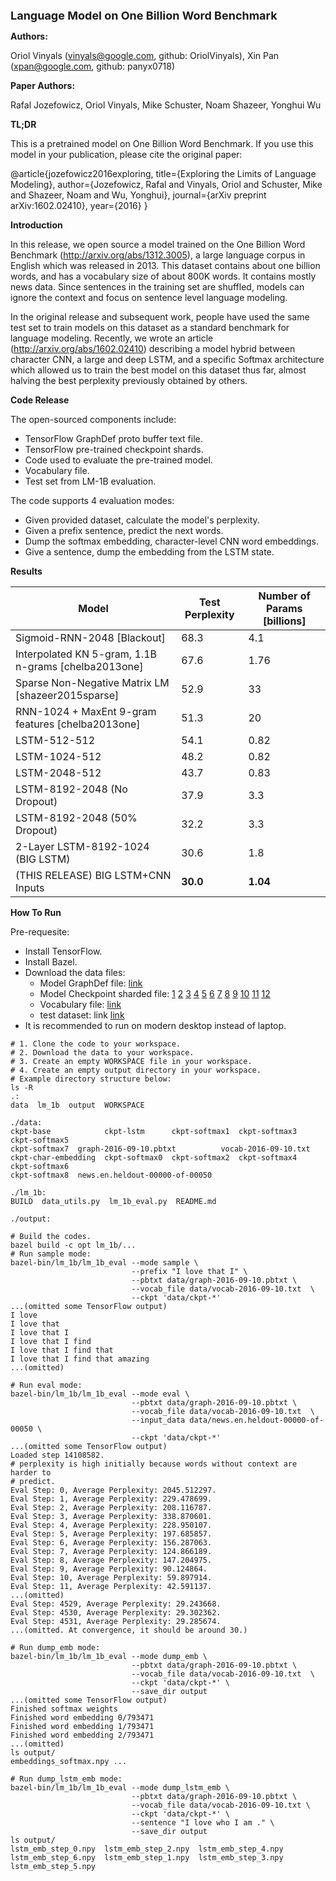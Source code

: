 <font size=4><b>Language Model on One Billion Word Benchmark</b></font>

<b>Authors:</b>

Oriol Vinyals (vinyals@google.com, github: OriolVinyals),
Xin Pan (xpan@google.com, github: panyx0718)

<b>Paper Authors:</b>

Rafal Jozefowicz, Oriol Vinyals, Mike Schuster, Noam Shazeer, Yonghui Wu

<b>TL;DR</b>

This is a pretrained model on One Billion Word Benchmark.
If you use this model in your publication, please cite the original paper:

@article{jozefowicz2016exploring,
  title={Exploring the Limits of Language Modeling},
  author={Jozefowicz, Rafal and Vinyals, Oriol and Schuster, Mike
          and Shazeer, Noam and Wu, Yonghui},
  journal={arXiv preprint arXiv:1602.02410},
  year={2016}
}

<b>Introduction</b>

In this release, we open source a model trained on the One Billion Word
Benchmark (http://arxiv.org/abs/1312.3005), a large language corpus in English
which was released in 2013. This dataset contains about one billion words, and
has a vocabulary size of about 800K words. It contains mostly news data. Since
sentences in the training set are shuffled, models can ignore the context and
focus on sentence level language modeling.

In the original release and subsequent work, people have used the same test set
to train models on this dataset as a standard benchmark for language modeling.
Recently, we wrote an article (http://arxiv.org/abs/1602.02410) describing a
model hybrid between character CNN, a large and deep LSTM, and a specific
Softmax architecture which allowed us to train the best model on this dataset
thus far, almost halving the best perplexity previously obtained by others.

<b>Code Release</b>

The open-sourced components include:

* TensorFlow GraphDef proto buffer text file.
* TensorFlow pre-trained checkpoint shards.
* Code used to evaluate the pre-trained model.
* Vocabulary file.
* Test set from LM-1B evaluation.

The code supports 4 evaluation modes:

* Given provided dataset, calculate the model's perplexity.
* Given a prefix sentence, predict the next words.
* Dump the softmax embedding, character-level CNN word embeddings.
* Give a sentence, dump the embedding from the LSTM state.

<b>Results</b>

Model | Test Perplexity | Number of Params [billions]
------|-----------------|----------------------------
Sigmoid-RNN-2048 [Blackout] | 68.3 | 4.1
Interpolated KN 5-gram, 1.1B n-grams [chelba2013one] | 67.6 | 1.76
Sparse Non-Negative Matrix LM [shazeer2015sparse] | 52.9 | 33
RNN-1024 + MaxEnt 9-gram features [chelba2013one] | 51.3 | 20
LSTM-512-512 | 54.1 | 0.82
LSTM-1024-512 | 48.2 | 0.82
LSTM-2048-512 | 43.7 | 0.83
LSTM-8192-2048 (No Dropout) | 37.9 | 3.3
LSTM-8192-2048 (50\% Dropout) | 32.2 | 3.3
2-Layer LSTM-8192-1024 (BIG LSTM) | 30.6 | 1.8
(THIS RELEASE) BIG LSTM+CNN Inputs | <b>30.0</b> | <b>1.04</b>

<b>How To Run</b>

Pre-requesite:

* Install TensorFlow.
* Install Bazel.
* Download the data files:
  * Model GraphDef file:
  [link](http://download.tensorflow.org/models/LM_LSTM_CNN/graph-2016-09-10.pbtxt)
  * Model Checkpoint sharded file:
  [1](http://download.tensorflow.org/models/LM_LSTM_CNN/all_shards-2016-09-10/ckpt-base)
  [2](http://download.tensorflow.org/models/LM_LSTM_CNN/all_shards-2016-09-10/ckpt-char-embedding)
  [3](http://download.tensorflow.org/models/LM_LSTM_CNN/all_shards-2016-09-10/ckpt-lstm)
  [4](http://download.tensorflow.org/models/LM_LSTM_CNN/all_shards-2016-09-10/ckpt-softmax0)
  [5](http://download.tensorflow.org/models/LM_LSTM_CNN/all_shards-2016-09-10/ckpt-softmax1)
  [6](http://download.tensorflow.org/models/LM_LSTM_CNN/all_shards-2016-09-10/ckpt-softmax2)
  [7](http://download.tensorflow.org/models/LM_LSTM_CNN/all_shards-2016-09-10/ckpt-softmax3)
  [8](http://download.tensorflow.org/models/LM_LSTM_CNN/all_shards-2016-09-10/ckpt-softmax4)
  [9](http://download.tensorflow.org/models/LM_LSTM_CNN/all_shards-2016-09-10/ckpt-softmax5)
  [10](http://download.tensorflow.org/models/LM_LSTM_CNN/all_shards-2016-09-10/ckpt-softmax6)
  [11](http://download.tensorflow.org/models/LM_LSTM_CNN/all_shards-2016-09-10/ckpt-softmax7)
  [12](http://download.tensorflow.org/models/LM_LSTM_CNN/all_shards-2016-09-10/ckpt-softmax8)
  * Vocabulary file:
  [link](http://download.tensorflow.org/models/LM_LSTM_CNN/vocab-2016-09-10.txt)
  * test dataset: link
  [link](http://download.tensorflow.org/models/LM_LSTM_CNN/test/news.en.heldout-00000-of-00050)
* It is recommended to run on modern desktop instead of laptop.

```shell
# 1. Clone the code to your workspace.
# 2. Download the data to your workspace.
# 3. Create an empty WORKSPACE file in your workspace.
# 4. Create an empty output directory in your workspace.
# Example directory structure below:
ls -R
.:
data  lm_1b  output  WORKSPACE

./data:
ckpt-base            ckpt-lstm      ckpt-softmax1  ckpt-softmax3  ckpt-softmax5
ckpt-softmax7  graph-2016-09-10.pbtxt          vocab-2016-09-10.txt
ckpt-char-embedding  ckpt-softmax0  ckpt-softmax2  ckpt-softmax4  ckpt-softmax6
ckpt-softmax8  news.en.heldout-00000-of-00050

./lm_1b:
BUILD  data_utils.py  lm_1b_eval.py  README.md

./output:

# Build the codes.
bazel build -c opt lm_1b/...
# Run sample mode:
bazel-bin/lm_1b/lm_1b_eval --mode sample \
                           --prefix "I love that I" \
                           --pbtxt data/graph-2016-09-10.pbtxt \
                           --vocab_file data/vocab-2016-09-10.txt  \
                           --ckpt 'data/ckpt-*'
...(omitted some TensorFlow output)
I love
I love that
I love that I
I love that I find
I love that I find that
I love that I find that amazing
...(omitted)

# Run eval mode:
bazel-bin/lm_1b/lm_1b_eval --mode eval \
                           --pbtxt data/graph-2016-09-10.pbtxt \
                           --vocab_file data/vocab-2016-09-10.txt  \
                           --input_data data/news.en.heldout-00000-of-00050 \
                           --ckpt 'data/ckpt-*'
...(omitted some TensorFlow output)
Loaded step 14108582.
# perplexity is high initially because words without context are harder to
# predict.
Eval Step: 0, Average Perplexity: 2045.512297.
Eval Step: 1, Average Perplexity: 229.478699.
Eval Step: 2, Average Perplexity: 208.116787.
Eval Step: 3, Average Perplexity: 338.870601.
Eval Step: 4, Average Perplexity: 228.950107.
Eval Step: 5, Average Perplexity: 197.685857.
Eval Step: 6, Average Perplexity: 156.287063.
Eval Step: 7, Average Perplexity: 124.866189.
Eval Step: 8, Average Perplexity: 147.204975.
Eval Step: 9, Average Perplexity: 90.124864.
Eval Step: 10, Average Perplexity: 59.897914.
Eval Step: 11, Average Perplexity: 42.591137.
...(omitted)
Eval Step: 4529, Average Perplexity: 29.243668.
Eval Step: 4530, Average Perplexity: 29.302362.
Eval Step: 4531, Average Perplexity: 29.285674.
...(omitted. At convergence, it should be around 30.)

# Run dump_emb mode:
bazel-bin/lm_1b/lm_1b_eval --mode dump_emb \
                           --pbtxt data/graph-2016-09-10.pbtxt \
                           --vocab_file data/vocab-2016-09-10.txt  \
                           --ckpt 'data/ckpt-*' \
                           --save_dir output
...(omitted some TensorFlow output)
Finished softmax weights
Finished word embedding 0/793471
Finished word embedding 1/793471
Finished word embedding 2/793471
...(omitted)
ls output/
embeddings_softmax.npy ...

# Run dump_lstm_emb mode:
bazel-bin/lm_1b/lm_1b_eval --mode dump_lstm_emb \
                           --pbtxt data/graph-2016-09-10.pbtxt \
                           --vocab_file data/vocab-2016-09-10.txt \
                           --ckpt 'data/ckpt-*' \
                           --sentence "I love who I am ." \
                           --save_dir output
ls output/
lstm_emb_step_0.npy  lstm_emb_step_2.npy  lstm_emb_step_4.npy
lstm_emb_step_6.npy  lstm_emb_step_1.npy  lstm_emb_step_3.npy
lstm_emb_step_5.npy
```
